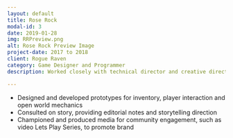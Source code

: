 ```yaml
---
layout: default
title: Rose Rock
modal-id: 3
date: 2019-01-28
img: RRPreview.png
alt: Rose Rock Preview Image
project-date: 2017 to 2018
client: Rogue Raven 
category: Game Designer and Programmer
description: Worked closely with technical director and creative director to develop game prototypes and promotional content.

---
```


- Designed and developed prototypes for inventory, player interaction and open world mechanics
- Consulted on story, providing editorial notes and storytelling direction
- Championed and produced media for community engagement, such as video Lets Play Series, to promote brand